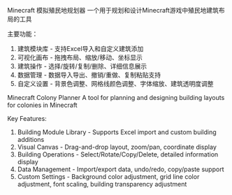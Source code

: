  Minecraft 模拟殖民地规划器
  一个用于规划和设计Minecraft游戏中殖民地建筑布局的工具
  
  主要功能：
  1. 建筑模块库 - 支持Excel导入和自定义建筑添加
  2. 可视化画布 - 拖拽布局、缩放/移动、坐标显示
  3. 建筑操作 - 选择/旋转/复制/删除、详细信息展示
  4. 数据管理 - 数据导入导出、撤销/重做、复制粘贴支持
  5. 自定义设置 - 背景色调整、网格线颜色调整、字体缩放、建筑透明度调整

Minecraft Colony Planner
A tool for planning and designing building layouts for colonies in Minecraft

Key Features:
1. Building Module Library - Supports Excel import and custom building additions
2. Visual Canvas - Drag-and-drop layout, zoom/pan, coordinate display
3. Building Operations - Select/Rotate/Copy/Delete, detailed information display
  4. Data Management - Import/export data, undo/redo, copy/paste support  
5. Custom Settings - Background color adjustment, grid line color adjustment, font scaling, building transparency adjustment 
